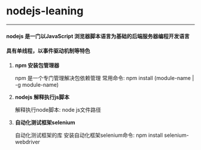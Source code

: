 # nodejs-leaning

-----

#### nodejs 是一门以JavaScript 浏览器脚本语言为基础的后端服务器编程开发语言
#### 具有单线程，以事件驱动机制等特色 ####



1. **npm 安装包管理器**
        
    npm 是一个专门管理解决包依赖管理
    常用命令: npm install (module-name | -g module-name)

2. **nodejs 解释执行js脚本**

    解释执行node脚本: node js文件路径 
    
3. **自动化测试框架selenium**

    自动化测试框架的库
    安装自动化框架selenium命令: npm install selenium-webdriver

